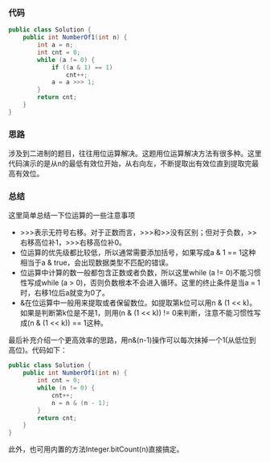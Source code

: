 ### 代码

``` java
public class Solution {
    public int NumberOf1(int n) {
        int a = n;
        int cnt = 0;
        while (a != 0) {
            if ((a & 1) == 1)
                cnt++;
            a = a >>> 1;
        }
        return cnt;
    }
}
```



### 思路

涉及到二进制的题目，往往用位运算解决。这题用位运算解决方法有很多种。这里代码演示的是从n的最低有效位开始，从右向左，不断提取出有效位直到提取完最高有效位。



### 总结

这里简单总结一下位运算的一些注意事项

* \>\>\>表示无符号右移。对于正数而言，>>>和>>没有区别；但对于负数，>>右移高位补1，>>>右移高位补0。
* 位运算的优先级都比较低，所以通常需要添加括号，如果写成a & 1 == 1这种相当于a & true，会出现数据类型不匹配的错误。
* 位运算中计算的数一般都包含正数或者负数，所以这里while (a != 0)不能习惯性写成while (a > 0)，否则负数根本不会进入循环。这里的终止条件是当a = 1时，右移1位后a就变为0了。
* &在位运算中一般用来提取或者保留数位。如提取第k位可以用n & (1 << k)。如果是判断第k位是不是1，则用(n & (1 << k)) != 0来判断，注意不能习惯性写成(n & (1 << k)) == 1这种。

最后补充介绍一个更高效率的思路，用n&(n-1)操作可以每次抹掉一个1(从低位到高位)。代码如下：

``` java
public class Solution {
    public int NumberOf1(int n) {
        int cnt = 0;
        while (n != 0) {
            cnt++;
            n = n & (n - 1);
        }
        return cnt;
    }
}
```

此外，也可用内置的方法Integer.bitCount(n)直接搞定。